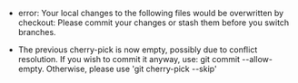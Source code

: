 * error: Your local changes to the following files would be overwritten by checkout: Please commit your changes or stash them before you switch branches.

* The previous cherry-pick is now empty, possibly due to conflict resolution. If you wish to commit it anyway, use: git commit --allow-empty. Otherwise, please use 'git cherry-pick --skip'